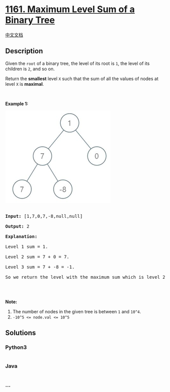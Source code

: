 # [1161. Maximum Level Sum of a Binary Tree](https://leetcode.com/problems/maximum-level-sum-of-a-binary-tree)

[中文文档](/solution/1100-1199/1161.Maximum%20Level%20Sum%20of%20a%20Binary%20Tree/README.md)

## Description
<p>Given the <code>root</code> of a binary tree, the level of its root is <code>1</code>,&nbsp;the level of its children is <code>2</code>,&nbsp;and so on.</p>



<p>Return the <strong>smallest</strong> level <code>X</code> such that the sum of all the values of nodes at level <code>X</code> is <strong>maximal</strong>.</p>



<p>&nbsp;</p>



<p><strong>Example 1:</strong></p>



![](./images/capture.jpeg)


<pre>

<strong>Input: </strong><span id="example-input-1-1">[1,7,0,7,-8,null,null]</span>

<strong>Output: </strong><span id="example-output-1">2</span>

<strong>Explanation: </strong>

Level 1 sum = 1.

Level 2 sum = 7 + 0 = 7.

Level 3 sum = 7 + -8 = -1.

So we return the level with the maximum sum which is level 2.

</pre>



<p>&nbsp;</p>



<p><strong>Note:</strong></p>



<ol>
	<li>The number of nodes in the given tree is between <code>1</code> and <code>10^4</code>.</li>
	<li><code>-10^5 &lt;= node.val &lt;= 10^5</code></li>
</ol>




## Solutions


<!-- tabs:start -->

### **Python3**

```python

```

### **Java**

```java

```

### **...**
```

```

<!-- tabs:end -->